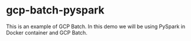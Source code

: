 # gcp-batch-pyspark
This is an example of GCP Batch. In this demo we will be using PySpark in Docker container and GCP Batch.
